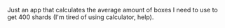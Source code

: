 Just an app that calculates the average amount of boxes I need to use to get 400 shards (I'm tired of using calculator, help).
